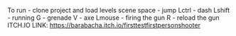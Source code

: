 To run - clone project and load levels scene
space - jump
Lctrl - dash
Lshift - running
G - grenade
V - axe
Lmouse - firing the gun
R - reload the gun
ITCH.IO LINK: https://barabacha.itch.io/firsttestfirstpersonshooter
